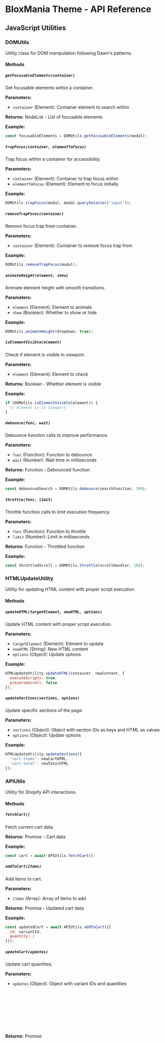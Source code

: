 # BloxMania Theme - API Reference

## JavaScript Utilities

### DOMUtils

Utility class for DOM manipulation following Dawn's patterns.

#### Methods

##### `getFocusableElements(container)`
Get focusable elements within a container.

**Parameters:**
- `container` (Element): Container element to search within

**Returns:** NodeList - List of focusable elements

**Example:**
```javascript
const focusableElements = DOMUtils.getFocusableElements(modal);
```

##### `trapFocus(container, elementToFocus)`
Trap focus within a container for accessibility.

**Parameters:**
- `container` (Element): Container to trap focus within
- `elementToFocus` (Element): Element to focus initially

**Example:**
```javascript
DOMUtils.trapFocus(modal, modal.querySelector('input'));
```

##### `removeTrapFocus(container)`
Remove focus trap from container.

**Parameters:**
- `container` (Element): Container to remove focus trap from

**Example:**
```javascript
DOMUtils.removeTrapFocus(modal);
```

##### `animateHeight(element, show)`
Animate element height with smooth transitions.

**Parameters:**
- `element` (Element): Element to animate
- `show` (Boolean): Whether to show or hide

**Example:**
```javascript
DOMUtils.animateHeight(dropdown, true);
```

##### `isElementVisible(element)`
Check if element is visible in viewport.

**Parameters:**
- `element` (Element): Element to check

**Returns:** Boolean - Whether element is visible

**Example:**
```javascript
if (DOMUtils.isElementVisible(element)) {
  // Element is in viewport
}
```

##### `debounce(func, wait)`
Debounce function calls to improve performance.

**Parameters:**
- `func` (Function): Function to debounce
- `wait` (Number): Wait time in milliseconds

**Returns:** Function - Debounced function

**Example:**
```javascript
const debouncedSearch = DOMUtils.debounce(searchFunction, 300);
```

##### `throttle(func, limit)`
Throttle function calls to limit execution frequency.

**Parameters:**
- `func` (Function): Function to throttle
- `limit` (Number): Limit in milliseconds

**Returns:** Function - Throttled function

**Example:**
```javascript
const throttledScroll = DOMUtils.throttle(scrollHandler, 100);
```

### HTMLUpdateUtility

Utility for updating HTML content with proper script execution.

#### Methods

##### `updateHTML(targetElement, newHTML, options)`
Update HTML content with proper script execution.

**Parameters:**
- `targetElement` (Element): Element to update
- `newHTML` (String): New HTML content
- `options` (Object): Update options

**Example:**
```javascript
HTMLUpdateUtility.updateHTML(container, newContent, {
  executeScripts: true,
  preserveScroll: false
});
```

##### `updateSections(sections, options)`
Update specific sections of the page.

**Parameters:**
- `sections` (Object): Object with section IDs as keys and HTML as values
- `options` (Object): Update options

**Example:**
```javascript
HTMLUpdateUtility.updateSections({
  'cart-items': newCartHTML,
  'cart-total': newTotalHTML
});
```

### APIUtils

Utility for Shopify API interactions.

#### Methods

##### `fetchCart()`
Fetch current cart data.

**Returns:** Promise<Object> - Cart data

**Example:**
```javascript
const cart = await APIUtils.fetchCart();
```

##### `addToCart(items)`
Add items to cart.

**Parameters:**
- `items` (Array): Array of items to add

**Returns:** Promise<Object> - Updated cart data

**Example:**
```javascript
const updatedCart = await APIUtils.addToCart([{
  id: variantId,
  quantity: 1
}]);
```

##### `updateCart(updates)`
Update cart quantities.

**Parameters:**
- `updates` (Object): Object with variant IDs and quantities

**Returns:** Promise<Object> - Updated cart data

**Example:**
```javascript
const updatedCart = await APIUtils.updateCart({
  [variantId]: 2
});
```

## Web Components

### ProductForm

Custom element for product forms with variant selection and cart functionality.

#### Attributes
- `data-section-id`: Section identifier
- `data-product-id`: Product identifier

#### Events
- `product:variant-change`: Fired when variant changes
- `product:add-to-cart`: Fired when item added to cart

#### Methods

##### `updateVariant(variant)`
Update selected variant and UI.

**Parameters:**
- `variant` (Object): Variant object

**Example:**
```javascript
productForm.updateVariant(newVariant);
```

### SearchModal

Custom element for predictive search functionality.

#### Attributes
- `data-search-url`: Search endpoint URL
- `data-section-id`: Section identifier

#### Events
- `search:open`: Fired when search modal opens
- `search:close`: Fired when search modal closes
- `search:query`: Fired when search query changes

#### Methods

##### `open()`
Open search modal.

**Example:**
```javascript
searchModal.open();
```

##### `close()`
Close search modal.

**Example:**
```javascript
searchModal.close();
```

### CartNotification

Custom element for cart notifications.

#### Attributes
- `data-cart-url`: Cart endpoint URL

#### Events
- `cart:notification-show`: Fired when notification shows
- `cart:notification-hide`: Fired when notification hides

#### Methods

##### `show(product)`
Show cart notification for added product.

**Parameters:**
- `product` (Object): Product data

**Example:**
```javascript
cartNotification.show(productData);
```

##### `hide()`
Hide cart notification.

**Example:**
```javascript
cartNotification.hide();
```

## CSS Classes

### Layout Classes

#### `.container`
Main container with responsive max-widths.

**Usage:**
```html
<div class="container mx-auto px-4">
  <!-- Content -->
</div>
```

#### `.section-padding`
Standard section padding.

**Usage:**
```html
<section class="section-padding">
  <!-- Section content -->
</section>
```

### Component Classes

#### `.card`
Base card component with glassmorphism effect.

**Usage:**
```html
<div class="card">
  <!-- Card content -->
</div>
```

#### `.btn-primary`
Primary button styling.

**Usage:**
```html
<button class="btn-primary">
  Click me
</button>
```

#### `.btn-secondary`
Secondary button styling.

**Usage:**
```html
<button class="btn-secondary">
  Secondary action
</button>
```

#### `.text-gradient`
Gradient text effect.

**Usage:**
```html
<h1 class="text-gradient">
  Gradient heading
</h1>
```

### Animation Classes

#### `.animate-fade-in-up`
Fade in from bottom animation.

**Usage:**
```html
<div class="animate-fade-in-up">
  <!-- Animated content -->
</div>
```

#### `.animate-slide-in-left`
Slide in from left animation.

**Usage:**
```html
<div class="animate-slide-in-left">
  <!-- Animated content -->
</div>
```

#### `.animate-slide-in-right`
Slide in from right animation.

**Usage:**
```html
<div class="animate-slide-in-right">
  <!-- Animated content -->
</div>
```

#### `.animate-float`
Floating animation effect.

**Usage:**
```html
<div class="animate-float">
  <!-- Floating element -->
</div>
```

### Utility Classes

#### `.visually-hidden`
Hide element visually but keep accessible to screen readers.

**Usage:**
```html
<span class="visually-hidden">
  Screen reader only text
</span>
```

#### `.sr-only`
Screen reader only content.

**Usage:**
```html
<span class="sr-only">
  Additional context for screen readers
</span>
```

#### `.line-clamp-2`
Truncate text to 2 lines with ellipsis.

**Usage:**
```html
<p class="line-clamp-2">
  Long text that will be truncated...
</p>
```

## Liquid Snippets

### card-product

Renders a product card with customizable options.

#### Parameters
- `card_product` (Object): Product Liquid object
- `show_vendor` (Boolean): Show product vendor
- `show_quick_add` (Boolean): Show quick add button
- `lazy_load` (Boolean): Enable lazy loading
- `layout` (String): 'grid' or 'list' layout

#### Usage
```liquid
{% render 'card-product', 
   card_product: product, 
   show_vendor: true,
   layout: 'grid' %}
```

### button

Renders an accessible button component.

#### Parameters
- `button_text` (String): Button text
- `button_type` (String): Button type ('primary', 'secondary')
- `button_url` (String): Button URL
- `button_class` (String): Additional CSS classes

#### Usage
```liquid
{% render 'button',
   button_text: 'Shop Now',
   button_type: 'primary',
   button_url: '/collections/all' %}
```

### responsive-image

Renders a responsive image with lazy loading.

#### Parameters
- `image` (String): Image filename or object
- `alt` (String): Alt text
- `class` (String): CSS classes
- `width` (Number): Image width
- `height` (Number): Image height
- `loading` (String): Loading strategy

#### Usage
```liquid
{% render 'responsive-image',
   image: 'hero-image.jpg',
   alt: 'Hero image',
   class: 'w-full h-auto',
   loading: 'lazy' %}
```

## Theme Settings

### Color Settings
- `colors_primary`: Primary brand color
- `colors_secondary`: Secondary brand color
- `colors_background`: Background color
- `colors_text`: Text color

### Typography Settings
- `type_header_font`: Header font family
- `type_body_font`: Body font family
- `type_base_size`: Base font size

### Layout Settings
- `layout_page_width`: Maximum page width
- `layout_section_padding`: Section padding
- `layout_grid_gap`: Grid gap spacing

### Performance Settings
- `performance_lazy_loading`: Enable lazy loading
- `performance_critical_css`: Enable critical CSS
- `performance_minify_css`: Minify CSS output

## Events

### Theme Events

#### `theme:loaded`
Fired when theme is fully loaded.

```javascript
document.addEventListener('theme:loaded', function() {
  // Theme is ready
});
```

#### `theme:cart:updated`
Fired when cart is updated.

```javascript
document.addEventListener('theme:cart:updated', function(event) {
  const cart = event.detail.cart;
  // Handle cart update
});
```

#### `theme:variant:changed`
Fired when product variant changes.

```javascript
document.addEventListener('theme:variant:changed', function(event) {
  const variant = event.detail.variant;
  // Handle variant change
});
```

### Custom Events

#### `bloxmania:search:open`
Fired when search modal opens.

#### `bloxmania:search:close`
Fired when search modal closes.

#### `bloxmania:cart:notification:show`
Fired when cart notification shows.

#### `bloxmania:cart:notification:hide`
Fired when cart notification hides.

## Configuration

### Theme Configuration (theme.config.js)

Central configuration file with design tokens and settings.

#### Colors
```javascript
COLORS: {
  primary: {
    DEFAULT: '#ffd800',
    // ... color variations
  },
  secondary: {
    DEFAULT: '#4791f0',
    // ... color variations
  }
}
```

#### Typography
```javascript
TYPOGRAPHY: {
  fonts: {
    sans: ['Inter', 'system-ui', 'sans-serif'],
    heading: ['Inter', 'system-ui', 'sans-serif']
  },
  sizes: {
    xs: '0.75rem',
    sm: '0.875rem',
    // ... size scale
  }
}
```

#### Layout
```javascript
LAYOUT: {
  breakpoints: {
    sm: '640px',
    md: '768px',
    // ... breakpoints
  },
  spacing: {
    sections: '52px',
    gridVertical: '32px',
    gridHorizontal: '32px'
  }
}
```

### Tailwind Configuration (tailwind.config.js)

Tailwind CSS configuration extending the theme configuration.

#### Custom Colors
Uses CSS variables for dynamic theming:
```javascript
colors: {
  primary: 'rgb(var(--color-primary) / <alpha-value>)',
  secondary: 'rgb(var(--color-secondary) / <alpha-value>)'
}
```

#### Custom Components
```javascript
theme: {
  extend: {
    animation: {
      'fade-in-up': 'fadeInUp 0.5s ease-out',
      'slide-in-left': 'slideInLeft 0.5s ease-out'
    }
  }
}
```

## Error Handling

### JavaScript Error Handling

#### Global Error Handler
```javascript
window.addEventListener('error', function(event) {
  console.error('Theme Error:', event.error);
  // Handle error gracefully
});
```

#### API Error Handling
```javascript
try {
  const cart = await APIUtils.fetchCart();
} catch (error) {
  console.error('Cart fetch failed:', error);
  // Show user-friendly error message
}
```

### Liquid Error Handling

#### Safe Property Access
```liquid
{%- liquid
  assign product_title = product.title | default: 'Product'
  assign product_price = product.price | default: 0
-%}
```

#### Conditional Rendering
```liquid
{%- if product and product != empty -%}
  {% render 'card-product', card_product: product %}
{%- else -%}
  <p>No product available</p>
{%- endif -%}
```

This API reference provides comprehensive documentation for all JavaScript utilities, Web Components, CSS classes, Liquid snippets, and configuration options available in the BloxMania theme.